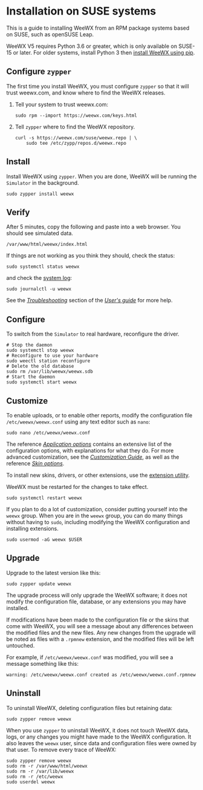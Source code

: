 # Installation on SUSE systems 

This is a guide to installing WeeWX from an RPM package systems based on SUSE,
such as openSUSE Leap.

WeeWX V5 requires Python 3.6 or greater, which is only available on SUSE-15 or
later.  For older systems, install Python 3 then
[install WeeWX using pip](pip.md).


## Configure `zypper`

The first time you install WeeWX, you must configure `zypper` so that it will
trust weewx.com, and know where to find the WeeWX releases.

1. Tell your system to trust weewx.com:

    ```{.shell .copy}
    sudo rpm --import https://weewx.com/keys.html
    ```

2. Tell `zypper` where to find the WeeWX repository.

    ```{.shell .copy}
    curl -s https://weewx.com/suse/weewx.repo | \
        sudo tee /etc/zypp/repos.d/weewx.repo
    ```


## Install

Install WeeWX using `zypper`. When you are done, WeeWX will be running the
`Simulator` in the background.

```{.shell .copy}
sudo zypper install weewx
```


## Verify

After 5 minutes, copy the following and paste into a web browser. You should
see simulated data.

```{.copy}
/var/www/html/weewx/index.html
```

If things are not working as you think they should, check the status:
```{.shell .copy}
sudo systemctl status weewx
```
and check the [system log](../usersguide/monitoring.md#log-messages):
```{.shell .copy}
sudo journalctl -u weewx
```
See the [*Troubleshooting*](../usersguide/troubleshooting/what-to-do.md)
section of the [*User's guide*](../usersguide/introduction.md) for more help.


## Configure

To switch from the `Simulator` to real hardware, reconfigure the driver.

```{.shell .copy}
# Stop the daemon
sudo systemctl stop weewx
# Reconfigure to use your hardware
sudo weectl station reconfigure
# Delete the old database
sudo rm /var/lib/weewx/weewx.sdb
# Start the daemon
sudo systemctl start weewx
```


## Customize

To enable uploads, or to enable other reports, modify the configuration file
`/etc/weewx/weewx.conf` using any text editor such as `nano`:

```{.shell .copy}
sudo nano /etc/weewx/weewx.conf
```

The reference
[*Application options*](../reference/weewx-options/introduction.md)
contains an extensive list of the configuration options, with explanations for
what they do. For more advanced customization, see the [*Customization
Guide*](../custom/introduction.md), as well as the reference [*Skin
options*](../reference/skin-options/introduction.md).
 
To install new skins, drivers, or other extensions, use the [extension
utility](../utilities/weectl-extension.md).

WeeWX must be restarted for the changes to take effect.
```{.shell .copy}
sudo systemctl restart weewx
```

If you plan to do a lot of customization, consider putting yourself into the
`weewx` group.  When you are in the `weewx` group, you can do many things
without having to `sudo`, including modifying the WeeWX configuration and
installing extensions.
```{.shell .copy}
sudo usermod -aG weewx $USER
```


## Upgrade

Upgrade to the latest version like this:
```{.shell .copy}
sudo zypper update weewx
```

The upgrade process will only upgrade the WeeWX software; it does not modify
the configuration file, database, or any extensions you may have installed.

If modifications have been made to the configuration file or the skins that
come with WeeWX, you will see a message about any differences between the
modified files and the new files. Any new changes from the upgrade will be
noted as files with a `.rpmnew` extension, and the modified files will be left
untouched.

For example, if `/etc/weewx/weewx.conf` was modified, you will see a message
something like this:

```
warning: /etc/weewx/weewx.conf created as /etc/weewx/weewx.conf.rpmnew
```


## Uninstall

To uninstall WeeWX, deleting configuration files but retaining data:

```{.shell .copy}
sudo zypper remove weewx
```

When you use `zypper` to uninstall WeeWX, it does not touch WeeWX data, logs,
or any changes you might have made to the WeeWX configuration.  It also leaves
the `weewx` user, since data and configuration files were owned by that user.
To remove every trace of WeeWX:

```{.shell .copy}
sudo zypper remove weewx
sudo rm -r /var/www/html/weewx
sudo rm -r /var/lib/weewx
sudo rm -r /etc/weewx
sudo userdel weewx
```
